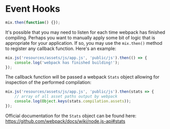 # Event Hooks

```js
mix.then(function() {});
```

It's possible that you may need to listen for each time webpack has finished compiling. Perhaps you want to manually apply some bit of logic that is appropriate for your application. If so, you may use the `mix.then()` method to register any callback function. Here's an example:

```js
mix.js('resources/assets/js/app.js', 'public/js').then(() => {
    console.log('webpack has finished building!');
});
```

The callback function will be passed a webpack `Stats` object allowing for inspection of the performed compilation:

```js
mix.js('resources/assets/js/app.js', 'public/js').then(stats => {
    // array of all asset paths output by webpack
    console.log(Object.keys(stats.compilation.assets));
});
```

Official documentation for the `Stats` object can be found here: https://github.com/webpack/docs/wiki/node.js-api#stats
